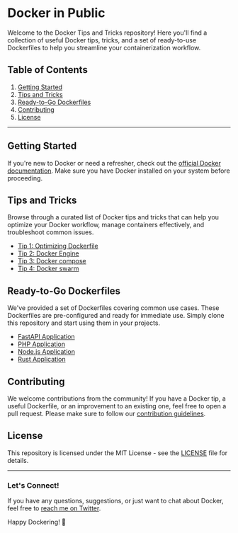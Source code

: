 # Docker in Public

Welcome to the Docker Tips and Tricks repository! Here you'll find a collection of useful Docker tips, tricks, and a set of ready-to-use Dockerfiles to help you streamline your containerization workflow.

## Table of Contents

1. [Getting Started](#getting-started)
2. [Tips and Tricks](#tips-and-tricks)
3. [Ready-to-Go Dockerfiles](#ready-to-go-dockerfiles)
4. [Contributing](#contributing)
5. [License](#license)

---

## Getting Started

If you're new to Docker or need a refresher, check out the [official Docker documentation](https://docs.docker.com/get-started/). Make sure you have Docker installed on your system before proceeding.

## Tips and Tricks

Browse through a curated list of Docker tips and tricks that can help you optimize your Docker workflow, manage containers effectively, and troubleshoot common issues.

- [Tip 1: Optimizing Dockerfile](./docker-usage/docker_images/)
- [Tip 2: Docker Engine](./docker-usage/docker_engine/)
- [Tip 3: Docker compose](./docker-usage/docker_compose/)
- [Tip 4: Docker swarm](./docker-usage/docker_swarm/)

## Ready-to-Go Dockerfiles

We've provided a set of Dockerfiles covering common use cases. These Dockerfiles are pre-configured and ready for immediate use. Simply clone this repository and start using them in your projects.

- [FastAPI Application](./docker-ready-to-go/fastapi_container/)
- [PHP Application](./docker-ready-to-go/php_container/)
- [Node.js Application](./docker-ready-to-go/node_container/)
- [Rust Application](./docker-ready-to-go/rust_container/)

## Contributing

We welcome contributions from the community! If you have a Docker tip, a useful Dockerfile, or an improvement to an existing one, feel free to open a pull request. Please make sure to follow our [contribution guidelines](CONTRIBUTING.md).

## License

This repository is licensed under the MIT License - see the [LICENSE](LICENSE) file for details.

---

### Let's Connect!

If you have any questions, suggestions, or just want to chat about Docker, feel free to [reach me on Twitter](https://twitter.com/mfranz_on).

Happy Dockering! 🐳
